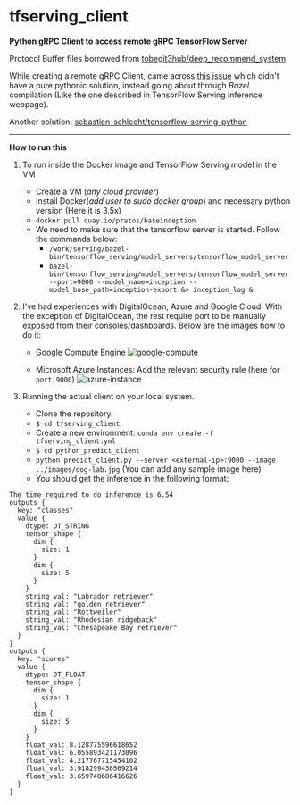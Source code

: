 # tfserving_client
__Python gRPC Client to access remote gRPC TensorFlow Server__

Protocol Buffer files borrowed from [tobegit3hub/deep_recommend_system](https://github.com/tobegit3hub/deep_recommend_system/tree/master/python_predict_client)

While creating a remote gRPC Client, came across [this issue](https://github.com/tensorflow/serving/issues/237) which didn't have a pure pythonic solution, instead going about through _Bazel_ compilation (Like the one described in TensorFlow Serving inference webpage). 

Another solution: [sebastian-schlecht/tensorflow-serving-python](https://github.com/sebastian-schlecht/tensorflow-serving-python)

***

__How to run this__

1. To run inside the Docker image and TensorFlow Serving model in the VM
    - Create a VM (_any cloud provider_)
    - Install Docker(_add user to sudo docker group_) and necessary python version (Here it is 3.5x)
    - `docker pull quay.io/pratos/baseinception`
    - We need to make sure that the tensorflow server is started. Follow the commands below:
        * `/work/serving/bazel-bin/tensorflow_serving/model_servers/tensorflow_model_server`
        * `bazel-bin/tensorflow_serving/model_servers/tensorflow_model_server --port=9000 --model_name=inception --model_base_path=inception-export &> inception_log &`

2. I've had experiences with DigitalOcean, Azure and Google Cloud. With the exception of DigitalOcean, the rest 
require port to be manually exposed from their consoles/dashboards. Below are the images how to do it:

    - Google Compute Engine 
    ![google-compute](https://raw.githubusercontent.com/pratos/tfserving_client/master/images/google_cloud.png)
    
    - Microsoft Azure Instances: Add the relevant security rule (here for `port:9000`)
    ![azure-instance](https://raw.githubusercontent.com/pratos/tfserving_client/master/images/azure_firewall1.png)

3. Running the actual client on your local system.
    - Clone the repository.
    - `$ cd tfserving_client`
    - Create a new environment: `conda env create -f tfserving_client.yml`
    - `$ cd python_predict_client`
    - `python predict_client.py --server <external-ip>:9000 --image ../images/dog-lab.jpg` (You can add any sample image here)
    - You should get the inference in the following format:
```
The time required to do inference is 6.54
outputs {
  key: "classes"
  value {
    dtype: DT_STRING
    tensor_shape {
      dim {
        size: 1
      }
      dim {
        size: 5
      }
    }
    string_val: "Labrador retriever"
    string_val: "golden retriever"
    string_val: "Rottweiler"
    string_val: "Rhodesian ridgeback"
    string_val: "Chesapeake Bay retriever"
  }
}
outputs {
  key: "scores"
  value {
    dtype: DT_FLOAT
    tensor_shape {
      dim {
        size: 1
      }
      dim {
        size: 5
      }
    }
    float_val: 8.128775596618652
    float_val: 6.055893421173096
    float_val: 4.217767715454102
    float_val: 3.918299436569214
    float_val: 3.659740686416626
  }
}
	
```
